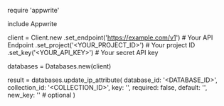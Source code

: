 require 'appwrite'

include Appwrite

client = Client.new
    .set_endpoint('https://example.com/v1') # Your API Endpoint
    .set_project('<YOUR_PROJECT_ID>') # Your project ID
    .set_key('<YOUR_API_KEY>') # Your secret API key

databases = Databases.new(client)

result = databases.update_ip_attribute(
    database_id: '<DATABASE_ID>',
    collection_id: '<COLLECTION_ID>',
    key: '',
    required: false,
    default: '',
    new_key: '' # optional
)
